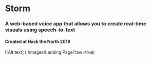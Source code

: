 # Storm
### A web-based voice app that allows you to create real-time visuals using speech-to-text

#### Created at Hack the North 2019

![Alt text] (./images/Landing Page?raw=true)
